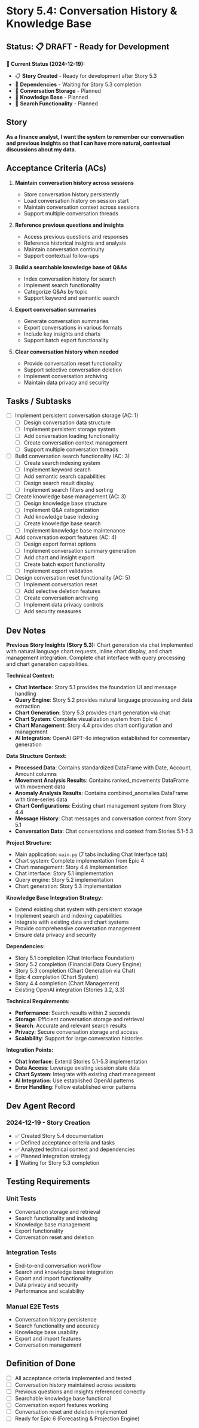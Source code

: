 # Story 5.4: Conversation History & Knowledge Base

## Status: 📋 **DRAFT** - Ready for Development

**🎯 Current Status (2024-12-19):**
- 📋 **Story Created** - Ready for development after Story 5.3
- 🔄 **Dependencies** - Waiting for Story 5.3 completion
- 🔄 **Conversation Storage** - Planned
- 🔄 **Knowledge Base** - Planned
- 🔄 **Search Functionality** - Planned

## Story

**As a finance analyst, I want the system to remember our conversation and previous insights so that I can have more natural, contextual discussions about my data.**

## Acceptance Criteria (ACs)

1. **Maintain conversation history across sessions**
   - Store conversation history persistently
   - Load conversation history on session start
   - Maintain conversation context across sessions
   - Support multiple conversation threads

2. **Reference previous questions and insights**
   - Access previous questions and responses
   - Reference historical insights and analysis
   - Maintain conversation continuity
   - Support contextual follow-ups

3. **Build a searchable knowledge base of Q&As**
   - Index conversation history for search
   - Implement search functionality
   - Categorize Q&As by topic
   - Support keyword and semantic search

4. **Export conversation summaries**
   - Generate conversation summaries
   - Export conversations in various formats
   - Include key insights and charts
   - Support batch export functionality

5. **Clear conversation history when needed**
   - Provide conversation reset functionality
   - Support selective conversation deletion
   - Implement conversation archiving
   - Maintain data privacy and security

## Tasks / Subtasks

- [ ] Implement persistent conversation storage (AC: 1)
  - [ ] Design conversation data structure
  - [ ] Implement persistent storage system
  - [ ] Add conversation loading functionality
  - [ ] Create conversation context management
  - [ ] Support multiple conversation threads
- [ ] Build conversation search functionality (AC: 3)
  - [ ] Create search indexing system
  - [ ] Implement keyword search
  - [ ] Add semantic search capabilities
  - [ ] Design search result display
  - [ ] Implement search filters and sorting
- [ ] Create knowledge base management (AC: 3)
  - [ ] Design knowledge base structure
  - [ ] Implement Q&A categorization
  - [ ] Add knowledge base indexing
  - [ ] Create knowledge base search
  - [ ] Implement knowledge base maintenance
- [ ] Add conversation export features (AC: 4)
  - [ ] Design export format options
  - [ ] Implement conversation summary generation
  - [ ] Add chart and insight export
  - [ ] Create batch export functionality
  - [ ] Implement export validation
- [ ] Design conversation reset functionality (AC: 5)
  - [ ] Implement conversation reset
  - [ ] Add selective deletion features
  - [ ] Create conversation archiving
  - [ ] Implement data privacy controls
  - [ ] Add security measures

## Dev Notes

**Previous Story Insights (Story 5.3):** Chart generation via chat implemented with natural language chart requests, inline chart display, and chart management integration. Complete chat interface with query processing and chart generation capabilities.

**Technical Context:**
- **Chat Interface**: Story 5.1 provides the foundation UI and message handling
- **Query Engine**: Story 5.2 provides natural language processing and data extraction
- **Chart Generation**: Story 5.3 provides chart generation via chat
- **Chart System**: Complete visualization system from Epic 4
- **Chart Management**: Story 4.4 provides chart configuration and management
- **AI Integration**: OpenAI GPT-4o integration established for commentary generation

**Data Structure Context:**
- **Processed Data**: Contains standardized DataFrame with Date, Account, Amount columns
- **Movement Analysis Results**: Contains ranked_movements DataFrame with movement data
- **Anomaly Analysis Results**: Contains combined_anomalies DataFrame with time-series data
- **Chart Configurations**: Existing chart management system from Story 4.4
- **Message History**: Chat messages and conversation context from Story 5.1
- **Conversation Data**: Chat conversations and context from Stories 5.1-5.3

**Project Structure:**
- Main application: `main.py` (7 tabs including Chat Interface tab)
- Chart system: Complete implementation from Epic 4
- Chart management: Story 4.4 implementation
- Chat interface: Story 5.1 implementation
- Query engine: Story 5.2 implementation
- Chart generation: Story 5.3 implementation

**Knowledge Base Integration Strategy:**
- Extend existing chat system with persistent storage
- Implement search and indexing capabilities
- Integrate with existing data and chart systems
- Provide comprehensive conversation management
- Ensure data privacy and security

**Dependencies:**
- Story 5.1 completion (Chat Interface Foundation)
- Story 5.2 completion (Financial Data Query Engine)
- Story 5.3 completion (Chart Generation via Chat)
- Epic 4 completion (Chart System)
- Story 4.4 completion (Chart Management)
- Existing OpenAI integration (Stories 3.2, 3.3)

**Technical Requirements:**
- **Performance**: Search results within 2 seconds
- **Storage**: Efficient conversation storage and retrieval
- **Search**: Accurate and relevant search results
- **Privacy**: Secure conversation storage and access
- **Scalability**: Support for large conversation histories

**Integration Points:**
- **Chat Interface**: Extend Stories 5.1-5.3 implementation
- **Data Access**: Leverage existing session state data
- **Chart System**: Integrate with existing chart management
- **AI Integration**: Use established OpenAI patterns
- **Error Handling**: Follow established error patterns

## Dev Agent Record

### 2024-12-19 - Story Creation
- ✅ Created Story 5.4 documentation
- ✅ Defined acceptance criteria and tasks
- ✅ Analyzed technical context and dependencies
- ✅ Planned integration strategy
- 🔄 Waiting for Story 5.3 completion

## Testing Requirements

### Unit Tests
- Conversation storage and retrieval
- Search functionality and indexing
- Knowledge base management
- Export functionality
- Conversation reset and deletion

### Integration Tests
- End-to-end conversation workflow
- Search and knowledge base integration
- Export and import functionality
- Data privacy and security
- Performance and scalability

### Manual E2E Tests
- Conversation history persistence
- Search functionality and accuracy
- Knowledge base usability
- Export and import features
- Conversation management

## Definition of Done

- [ ] All acceptance criteria implemented and tested
- [ ] Conversation history maintained across sessions
- [ ] Previous questions and insights referenced correctly
- [ ] Searchable knowledge base functional
- [ ] Conversation export features working
- [ ] Conversation reset and deletion implemented
- [ ] Ready for Epic 6 (Forecasting & Projection Engine) 